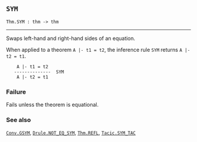 ## `SYM`

``` hol4
Thm.SYM : thm -> thm
```

------------------------------------------------------------------------

Swaps left-hand and right-hand sides of an equation.

When applied to a theorem `A |- t1 = t2`, the inference rule `SYM`
returns `A |- t2 = t1`.

``` hol4
    A |- t1 = t2
   --------------  SYM
    A |- t2 = t1
```

### Failure

Fails unless the theorem is equational.

### See also

[`Conv.GSYM`](#Conv.GSYM), [`Drule.NOT_EQ_SYM`](#Drule.NOT_EQ_SYM),
[`Thm.REFL`](#Thm.REFL), [`Tacic.SYM_TAC`](#Tacic.SYM_TAC)
